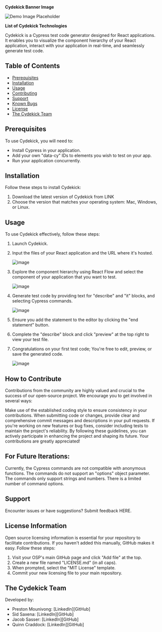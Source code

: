 **Cydekick Banner Image**

![Demo Image Placeholder](path_to_demo_image)

**List of Cydekick Technologies**

Cydekick is a Cypress test code generator designed for React applications. It enables you to visualize the component hierarchy of your React application, interact with your application in real-time, and seamlessly generate test code.

## Table of Contents
- [Prerequisites](#prerequisites)
- [Installation](#installation)
- [Usage](#usage)
- [Contributing](#contributing)
- [Support](#support)
- [Known Bugs](#known-bugs)
- [License](#license)
- [The Cydekick Team](#the-cydekick-team)

## Prerequisites

To use Cydekick, you will need to:

- Install Cypress in your application.
- Add your own "data-cy" IDs to elements you wish to test on your app.
- Run your application concurrently.

## Installation

Follow these steps to install Cydekick:

1. Download the latest version of Cydekick from LINK
2. Choose the version that matches your operating system: Mac, Windows, or Linux.


## Usage

To use Cydekick effectively, follow these steps:

1. Launch Cydekick.

2. Input the files of your React application and the URL where it's hosted.

   ![image](https://github.com/oslabs-beta/Cydekick/assets/122579382/c50837b4-7437-4d85-9ae6-566084bd420c)

3. Explore the component hierarchy using React Flow and select the component of your application that you want to test.

   ![image](https://github.com/oslabs-beta/Cydekick/assets/122579382/37f358d3-e963-488c-8c58-c439c765a91a)

4. Generate test code by providing text for "describe" and "it" blocks, and selecting Cypress commands.

   ![image](https://github.com/oslabs-beta/Cydekick/assets/122579382/e90818aa-2b95-4b0b-9060-7ce76925afd5)

5. Ensure you add the statement to the editor by clicking the "end statement" button.

6. Complete the "describe" block and click "preview" at the top right to view your test file.

7. Congratulations on your first test code; You're free to edit, preview, or save the generated code.

   ![image](https://github.com/oslabs-beta/Cydekick/assets/122579382/ada9e1f9-cab8-4044-bfec-c5c43adc799c)


## How to Contribute

Contributions from the community are highly valued and crucial to the success of our open-source project. We encourage you to get involved in several ways:

Make use of the established coding style to ensure consistency in your contributions.
When submitting code or changes, provide clear and comprehensive commit messages and descriptions in your pull requests.
If you're working on new features or bug fixes, consider including tests to maintain the project's reliability.
By following these guidelines, you can actively participate in enhancing the project and shaping its future. Your contributions are greatly appreciated!

## For Future Iterations:
Currently, the Cypress commands are not compatible with anonymous functions.
The commands do not support an "options" object  parameter.
The commands only support strings and numbers.
There is a limited number of command options.


## Support

Encounter issues or have suggestions? Submit feedback HERE.


## License Information

Open source licensing information is essential for your repository to facilitate contributions. If you haven't added this manually, GitHub makes it easy. Follow these steps:

1. Visit your OSP's main GitHub page and click "Add file" at the top.
2. Create a new file named "LICENSE.md" (in all caps).
3. When prompted, select the "MIT License" template.
4. Commit your new licensing file to your main repository.

## The Cydekick Team

Developed by:

- Preston Mounivong: [LinkedIn][GitHub]
- Sid Saxena: [LinkedIn][GitHub]
- Jacob Sasser: [LinkedIn][GitHub]
- Quinn Craddock: [LinkedIn][GitHub]
